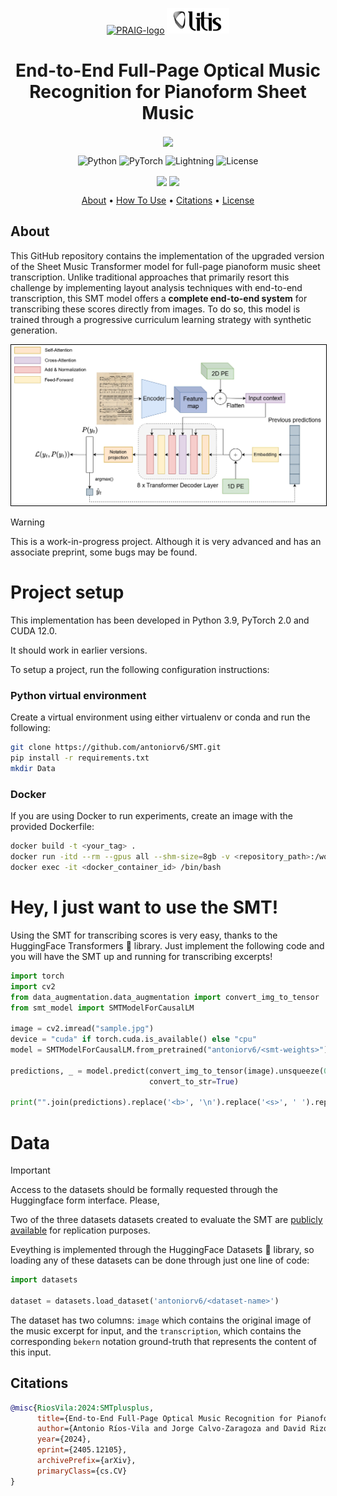 <p align='center'>
  <a href='https://praig.ua.es/'><img src='https://i.imgur.com/Iu7CvC1.png' alt='PRAIG-logo' width='100'></a>
  <a href='https://www.litislab.fr/'><img src='graphics_readme/Litis_Logo.png' alt='LITIS-logo' width='100'></a>
</p>

<h1 align='center'>End-to-End Full-Page Optical Music Recognition for Pianoform Sheet Music</h1>

<p align = "center">
	<a href="https://arxiv.org/abs/2405.12105"><img align="center" src="https://huggingface.co/datasets/huggingface/badges/resolve/main/paper-page-md.svg"></a>
  </p>

<p align='center'>
  <img src='https://img.shields.io/badge/python-3.12.0-orange' alt='Python'>
  <img src='https://img.shields.io/badge/PyTorch-%23EE4C2C.svg?style=flat&logo=PyTorch&logoColor=white' alt='PyTorch'>
  <img src='https://img.shields.io/badge/-Lightning-792ee5?logo=pytorchlightning&logoColor=white' alt='Lightning'>
  <img src='https://img.shields.io/static/v1?label=License&message=MIT&color=blue' alt='License'>
</p>

<p align="center">
  <a href="https://huggingface.co/collections/antoniorv6/sheet-music-transformer-66b9c7cd447411b9c0acdce0"><img align="center" src="https://huggingface.co/datasets/huggingface/badges/resolve/main/model-on-hf-md.svg"></a>
  <a href="https://huggingface.co/collections/antoniorv6/smt-datasets-66defa88d50145aa1a518822"><img align="center" src="https://huggingface.co/datasets/huggingface/badges/resolve/main/dataset-on-hf-md.svg"></a>
</p>

<p align='center'>
  <a href='#about'>About</a> •
  <a href='#how-to-use'>How To Use</a> •
  <a href='#citations'>Citations</a> •
  <a href='#license'>License</a>
</p>

## About

This GitHub repository contains the implementation of the upgraded version of the Sheet Music Transformer model for full-page pianoform music sheet transcription. Unlike traditional approaches that primarily resort this challenge by implementing layout analysis techniques with end-to-end transcription, this SMT model offers a **complete end-to-end system** for transcribing these scores directly from images. To do so, this model is trained through a progressive curriculum learning strategy with synthetic generation.

<p align="center">
  <img src="graphics_readme/smt++.jpeg" alt="content" style="border: 1px solid black; width: 800px;">
</p>

> [!WARNING]
This is a work-in-progress project. Although it is very advanced and has an associate preprint, some bugs may be found.

# Project setup
This implementation has been developed in Python 3.9, PyTorch 2.0 and CUDA 12.0. 

It should work in earlier versions.

To setup a project, run the following configuration instructions:

### Python virtual environment

Create a virtual environment using either virtualenv or conda and run the following:

```sh
git clone https://github.com/antoniorv6/SMT.git
pip install -r requirements.txt
mkdir Data
```

### Docker
If you are using Docker to run experiments, create an image with the provided Dockerfile:

```sh
docker build -t <your_tag> .
docker run -itd --rm --gpus all --shm-size=8gb -v <repository_path>:/workspace/ <image_tag>
docker exec -it <docker_container_id> /bin/bash
```
# Hey, I just want to use the SMT!
Using the SMT for transcribing scores is very easy, thanks to the HuggingFace Transformers 🤗 library. Just implement the following code and you will have the SMT up and running for transcribing excerpts!
```python
import torch
import cv2
from data_augmentation.data_augmentation import convert_img_to_tensor
from smt_model import SMTModelForCausalLM

image = cv2.imread("sample.jpg")
device = "cuda" if torch.cuda.is_available() else "cpu"
model = SMTModelForCausalLM.from_pretrained("antoniorv6/<smt-weights>").to(device)

predictions, _ = model.predict(convert_img_to_tensor(image).unsqueeze(0).to(device), 
                               convert_to_str=True)

print("".join(predictions).replace('<b>', '\n').replace('<s>', ' ').replace('<t>', '\t'))

```

# Data
> [!IMPORTANT]
Access to the datasets should be formally requested through the Huggingface form interface. Please, 

Two of the three datasets datasets created to evaluate the SMT are [publicly available](https://huggingface.co/collections/antoniorv6/smt-datasets-66defa88d50145aa1a518822) for replication purposes.

Eveything is implemented through the HuggingFace Datasets 🤗 library, so loading any of these datasets can be done through just one line of code:

```python
import datasets

dataset = datasets.load_dataset('antoniorv6/<dataset-name>')
```

The dataset has two columns: `image` which contains the original image of the music excerpt for input, and the `transcription`, which contains the corresponding `bekern` notation ground-truth that represents the content of this input. 

## Citations

```bibtex
@misc{RiosVila:2024:SMTplusplus,
      title={End-to-End Full-Page Optical Music Recognition for Pianoform Sheet Music}, 
      author={Antonio Ríos-Vila and Jorge Calvo-Zaragoza and David Rizo and Thierry Paquet},
      year={2024},
      eprint={2405.12105},
      archivePrefix={arXiv},
      primaryClass={cs.CV}
}
```
